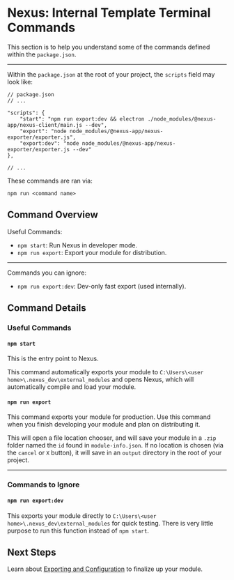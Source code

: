 # Nexus: Internal Template Terminal Commands

This section is to help you understand some of the commands defined within the `package.json`.

---
Within the `package.json` at the root of your project, the `scripts` field may look like:
```jsonc
// package.json
// ...

"scripts": {
    "start": "npm run export:dev && electron ./node_modules/@nexus-app/nexus-client/main.js --dev",
    "export": "node node_modules/@nexus-app/nexus-exporter/exporter.js",
    "export:dev": "node node_modules/@nexus-app/nexus-exporter/exporter.js --dev"
},

// ...
```
These commands are ran via:
```
npm run <command name>
```
## Command Overview
Useful Commands:
- `npm start`: Run Nexus in developer mode.
- `npm run export`: Export your module for distribution.
  
---
Commands you can ignore:  
- `npm run export:dev`: Dev-only fast export (used internally).


## Command Details
### Useful Commands
#### `npm start`
This is the entry point to Nexus.

This command automatically exports your module to `C:\Users\<user home>\.nexus_dev\external_modules` and opens Nexus, which will automatically compile and load your module.


#### `npm run export`
This command exports your module for production. Use this command when you finish developing your module and plan on distributing it.

This will open a file location chooser, and will save your module in a `.zip` folder named the `id` found in `module-info.json`. If no location is chosen (via the `cancel` or `X` button), it will save in an `output` directory in the root of your project.

---

### Commands to Ignore

#### `npm run export:dev`
This exports your module directly to `C:\Users\<user home>\.nexus_dev\external_modules` for quick testing. There is very little purpose to run this function instead of `npm start`.

## Next Steps
Learn about [Exporting and Configuration](../ConfigurationAndExport.md) to finalize up your module.
